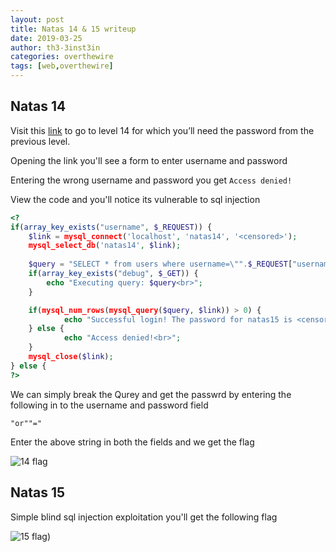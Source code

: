 ```yaml
---
layout: post
title: Natas 14 & 15 writeup
date: 2019-03-25
author: th3-3inst3in
categories: overthewire
tags: [web,overthewire]
---
```


## Natas 14

Visit this [link](http://natas14.natas.labs.overthewire.org/) to go to level 14 for which you’ll need the password from the previous level.

Opening the link you'll see a form to enter username and password

Entering the wrong username and password you get `Access denied!`

View the code and you'll notice its vulnerable to sql injection


```php
<?
if(array_key_exists("username", $_REQUEST)) {
    $link = mysql_connect('localhost', 'natas14', '<censored>');
    mysql_select_db('natas14', $link);
    
    $query = "SELECT * from users where username=\"".$_REQUEST["username"]."\" and password=\"".$_REQUEST["password"]."\"";
    if(array_key_exists("debug", $_GET)) {
        echo "Executing query: $query<br>";
    }

    if(mysql_num_rows(mysql_query($query, $link)) > 0) {
            echo "Successful login! The password for natas15 is <censored><br>";
    } else {
            echo "Access denied!<br>";
    }
    mysql_close($link);
} else {
?> 

```

We can simply break the Qurey and get the passwrd by entering the following in to the username and password field

`"or""="`

Enter the above string in both the fields and we get the flag

![14 flag](https://mbilalrizwan.github.io/MyCtfWriteups/assets/images/overthewire/natas14flag.png)



## Natas 15

Simple blind sql injection exploitation you'll get the following flag 

![15 flag](https://mbilalrizwan.github.io/MyCtfWriteups/assets/images/overthewire/natas15flag.png))
